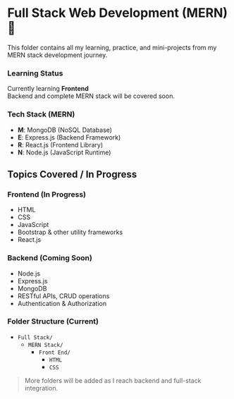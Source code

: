 # Full Stack Web Development (MERN) 🚀

This folder contains all my learning, practice, and mini-projects from my MERN stack development journey.

### Learning Status
Currently learning **Frontend**  
Backend and complete MERN stack will be covered soon.

### Tech Stack (MERN)
- **M**: MongoDB (NoSQL Database)
- **E**: Express.js (Backend Framework)
- **R**: React.js (Frontend Library)
- **N**: Node.js (JavaScript Runtime)

## Topics Covered / In Progress

### Frontend (In Progress)
- HTML
- CSS
- JavaScript
- Bootstrap & other utility frameworks
- React.js

### Backend (Coming Soon)
- Node.js
- Express.js
- MongoDB
- RESTful APIs, CRUD operations
- Authentication & Authorization

### Folder Structure (Current)
- `Full Stack/`
    - `MERN Stack/`
        - `Front End/` 
            - `HTML` 
            - `CSS` 

>More folders will be added as I reach backend and full-stack integration.